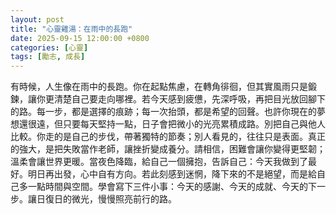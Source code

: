 ```yaml
---
layout: post
title: "心靈雞湯：在雨中的長跑"
date: 2025-09-15 12:00:00 +0800
categories: [心靈]
tags: [勵志, 成長]
---
```


有時候，人生像在雨中的長跑。你在起點焦慮，在轉角徘徊，但其實風雨只是鍛鍊，讓你更清楚自己要走向哪裡。若今天感到疲憊，先深呼吸，再把目光放回腳下的路。每一步，都是選擇的痕跡；每一次抬頭，都是希望的回聲。也許你現在的夢想還很遠，但只要每天堅持一點，日子會把微小的光亮累積成路。別把自己與他人比較。你走的是自己的步伐，帶著獨特的節奏；別人看見的，往往只是表面。真正的強大，是把失敗當作老師，讓挫折變成養分。請相信，困難會讓你變得更堅韌；溫柔會讓世界更暖。當夜色降臨，給自己一個擁抱，告訴自己：今天我做到了最好。明日再出發，心中自有方向。若此刻感到迷惘，降下來的不是絕望，而是給自己多一點時間與空間。學會寫下三件小事：今天的感謝、今天的成就、今天的下一步。讓日復日的微光，慢慢照亮前行的路。